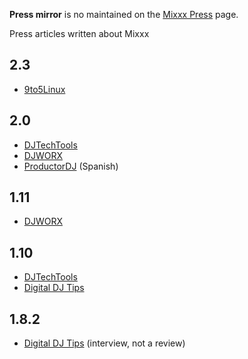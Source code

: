**Press mirror** is no maintained on the [Mixxx Press](https://mixxx.org/press/#pressmirror) page.

Press articles written about Mixxx 

## 2.3 

  - [9to5Linux](https://9to5linux.com/mixxx-2-3-open-source-dj-software-adds-new-default-skin-new-codecs-and-more/)

## 2.0

  - [DJTechTools](http://djtechtools.com/2016/01/06/review-mixxx-2-0-free-dj-software/)
  - [DJWORX](https://djworx.com/quick-look-mixxx-2-0/)
  - [ProductorDJ](https://productordj.com/review-mixxx-2-0-la-aplicacion-gratuita-de-dj/)
    (Spanish)

## 1.11

  - [DJWORX](https://djworx.com/update-free-dj-software-mixxx-reaches-1-11-0/)

## 1.10

  - [DJTechTools](http://djtechtools.com/2012/08/07/review-mixxx-1-10-dj-software/)
  - [Digital DJ
    Tips](https://www.digitaldjtips.com/topic/review-mixxx-1-10-0-beta-free-dj-software/)

## 1.8.2

  - [Digital DJ
    Tips](https://www.digitaldjtips.com/2010/12/mixxx-1-9-interview/)
    (interview, not a review)
